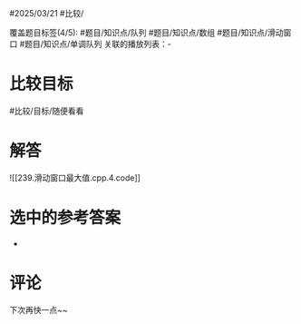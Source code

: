 #2025/03/21 #比较/

覆盖题目标签(4/5):  #题目/知识点/队列 #题目/知识点/数组 #题目/知识点/滑动窗口 #题目/知识点/单调队列
关联的播放列表：-

# 比较目标

#比较/目标/随便看看 

# 解答

![[239.滑动窗口最大值.cpp.4.code]]

# 选中的参考答案

-

# 评论

下次再快一点~~